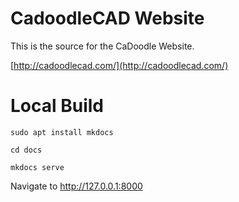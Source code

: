 # CadoodleCAD Website


This is the source for the CaDoodle Website.

[http://cadoodlecad.com/](http://cadoodlecad.com/)

# Local Build

`sudo apt install mkdocs`


`cd docs`


`mkdocs serve`


Navigate to http://127.0.0.1:8000
